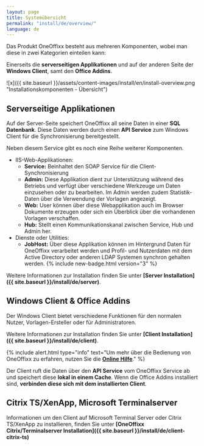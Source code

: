 ```yaml
---
layout: page
title: Systemübersicht
permalink: "install/de/overview/"
language: de
---
```


Das Produkt OneOffixx besteht aus mehreren Komponenten, wobei man diese in zwei Kategorien einteilen kann:

Einerseits die __serverseitigen Applikationen__ und auf der anderen Seite der __Windows Client__, samt den __Office Addins__.

![x]({{ site.baseurl }}/assets/content-images/install/en/install-overview.png "Installationskomponenten - Übersicht")

## <i class="fa fa-server" aria-hidden="true"></i> Serverseitige Applikationen

Auf der Server-Seite speichert OneOffixx all seine Daten in einer __SQL Datenbank__. Diese Daten werden durch einen __API Service__ zum Windows Client für die Synchronisierung bereitgestellt.

Neben diesem Service gibt es noch eine Reihe weiterer Komponenten. 

* IIS-Web-Applikationen:
  * __Service:__ Beinhaltet den SOAP Service für die Client-Synchronisierung
  * __Admin:__ Diese Applikation dient zur Unterstützung während des Betriebs und verfügt über verschiedene Werkzeuge um Daten einzusehen oder zu bearbeiten. Im Admin werden zudem Statistik-Daten über die Verwendung der Vorlagen angezeigt.
  * __Web:__ User können über diese Webapplikation auch im Browser Dokumente erzeugen oder sich ein Überblick über die vorhandenen Vorlagen verschaffen.
  * __Hub:__ Stellt einen Kommunikationskanal zwischen Service, Hub und Admin her.
* Dienste oder Utilities:  
  * __JobHost:__ Über diese Applikation können im Hintergrund Daten für OneOffixx verarbeitet werden und Profil- und Nutzerdaten mit dem Active Directory oder anderen LDAP Systemen synchron gehalten werden.  {% include new-badge.html version="3" %}

Weitere Informationen zur Installation finden Sie unter __[Server Installation]({{ site.baseurl }}/install/de/server)__. 

## <i class="fa fa-desktop" aria-hidden="true"></i> Windows Client & Office Addins

Der Windows Client bietet verschiedene Funktionen für den normalen Nutzer, Vorlagen-Ersteller oder für Administratoren. 

Weitere Informationen zur Installation finden Sie unter __[Client Installation]({{ site.baseurl }}/install/de/client)__. 

{% include alert.html type="info" text="Um mehr über die Bedienung von OneOffixx zu erfahren, nutzen Sie die <b><a href='http://help.oneoffixx.com/suite/de/'>Online Hilfe</a></b>." %}

Der Client ruft die Daten über den __API Service__ vom OneOffixx Service ab und speichert diese __lokal in einem Cache__.
Wenn die Office Addins installiert sind, __verbinden diese sich mit dem installierten Client__.


## <i class="fa fa-building-o" aria-hidden="true"></i> Citrix TS/XenApp, Microsoft Terminalserver

Informationen um den Client auf Microsoft Terminal Server oder Citrix TS/XenApp zu installieren, finden Sie unter __[OneOffixx Citrix/Terminalserver Installation]({{ site.baseurl }}/install/de/client-citrix-ts)__

